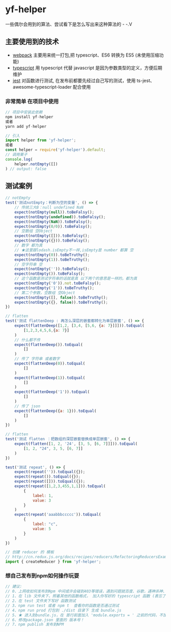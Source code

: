 # yf-helper
一些偶尔会用到的算法、尝试看下是怎么写出来这种算法的  - -.V
## 主要使用到的技术
* [webpack](https://doc.webpack-china.org/) 主要用来统一打包,把 typescript、ES6 转换为 ES5 (未使用压缩功能)
* [typescript](https://www.tslang.cn/docs/handbook/basic-types.html) 用 typescript 代替 javascript 是因为参数类型的定义，方便后期维护
* [jest](http://facebook.github.io/jest/zh-Hans/) 对函数进行测试, 在发布前都要先经过自己写的测试，使用 ts-jest、awesome-typescript-loader 配合使用
### 非常简单 在项目中使用
```js
// 项目中安装此依赖
npm install yf-helper
或者
yarn add yf-helper

// 引入
import helper from 'yf-helper';
或者
const helper = require('yf-helper').default;
// 调用栗子
console.log(
    helper.notEmpty([])
) // output: false
```

## 测试案例
```js
// notEmpty
test('测试notEmpty：判断为空的变量', () => {
    // 传统三大B：null undefined NaN
    expect(notEmpty(null)).toBeFalsy();
    expect(notEmpty(undefined)).toBeFalsy();
    expect(notEmpty(NaN)).toBeFalsy();
    expect(notEmpty(0/0)).toBeFalsy();
    // 空数组 空Object
    expect(notEmpty([])).toBeFalsy();
    expect(notEmpty({})).toBeFalsy(); 
    // 数字 都为真
    // ★这里跟lodash.isEmpty不一样,isEmpty是 number 都算 空
    expect(notEmpty(0)).toBeTruthy();
    expect(notEmpty(1)).toBeTruthy();
    // 空字符串 空
    expect(notEmpty('')).toBeFalsy();
    expect(notEmpty()).toBeFalsy();
    // 这个函数是测试字符串的话就是真 以下两个的意思是一样的。都为真
    expect(notEmpty('0')).not.toBeFalsy();
    expect(notEmpty('1')).toBeTruthy();
    // 第二个参数，空数组 空Object 
    expect(notEmpty([], false)).toBeTruthy();
    expect(notEmpty({}, false)).toBeTruthy(); 
})
```
```js
// flatten
test('测试 flattenDeep : 再怎么深层的嵌套都转化为单层嵌套', () => {
    expect(flattenDeep([1,2, [3,4, [5,6, {a: 7}]]])).toEqual(
        [1,2,3,4,5,6,{a: 7}]
    )
    // 什么都不传
    expect(flattenDeep()).toEqual(
        []
    )
    // 传了 字符串 或者数字
    expect(flattenDeep(0)).toEqual(
        []
    )
    expect(flattenDeep(1)).toEqual(
        []
    )
    expect(flattenDeep('1')).toEqual(
        []
    )
    // 传了 json
    expect(flattenDeep({a: 1})).toEqual(
        []
    )
})
```
```js
// flatten
test('测试 flatten ：把数组的深层嵌套替换成单层嵌套', () => {
    expect(flatten([1, 2, '24', [3, 5, [6, 7]]])).toEqual(
        [1, 2, "24", 3, 5, [6, 7]]
    )
})
```
```js
test('测试 repeat', () => {
    expect(repeat('')).toEqual({});
    expect(repeat()).toEqual({});
    expect(repeat([])).toEqual({});
    expect(repeat([1,2,3,455,1,1])).toEqual(
        {
            label: 1,
            value: 3
        }
    )
    expect(repeat('aaabbbccccc')).toEqual(
        {
            label: "c",
            value: 5
        }
    )
})
```
```js
// 创建 reducer 的 模板
// http://cn.redux.js.org/docs/recipes/reducers/RefactoringReducersExample.html
import { createReducer } from 'yf-helper';
```
### 想自己发布到npm如何操作玩耍
```js
// 建议:
// 0、上网收如何发布到Npm 中间或许会碰到403等错误，遇到问题就百度、谷歌，遇神杀神、遇佛杀佛，然后可以 npm publish 后，再参考下面的操作
// 1、在 lib 文件夹下，照着其他的函数格式， 加入你写好的 typescript 函数 (表忘了 在./lib/index.ts里加入你的函数)
// 2、在 test 文件夹下写好 函数测试
// 3、npm run test 或者 npm t  查看你的函数是否通过测试
// 4、npm run prod 打包到 ./dist 目录下 生成 bundle.js
// 5、★ 进入到bundle.js，在 首行前面加入 'module.exports = ' 之前的代码，不加入的话无法使用
// 6、修改package.json 里面的 版本号！
// 7、npm publish 发布到NPM
```


